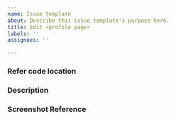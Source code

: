 ```yaml
---
name: Issue template
about: Describe this issue template's purpose here.
title: Edit <profile page>
labels: ''
assignees: ''

---
```


### Refer code location

### Description

### Screenshot Reference
